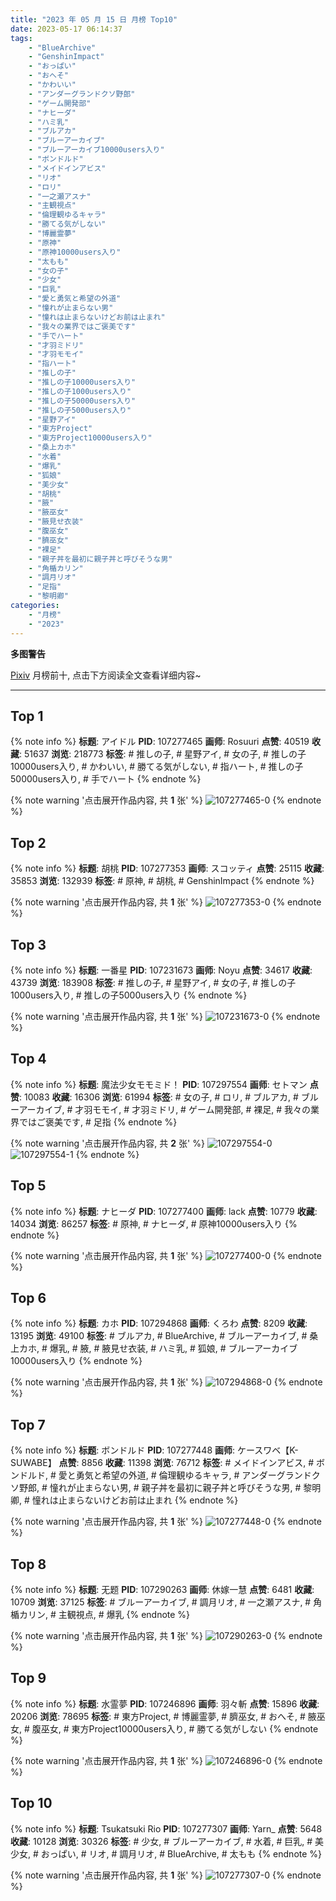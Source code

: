 ```yaml
---
title: "2023 年 05 月 15 日 月榜 Top10"
date: 2023-05-17 06:14:37
tags:
    - "BlueArchive"
    - "GenshinImpact"
    - "おっぱい"
    - "おへそ"
    - "かわいい"
    - "アンダーグランドクソ野郎"
    - "ゲーム開発部"
    - "ナヒーダ"
    - "ハミ乳"
    - "ブルアカ"
    - "ブルーアーカイブ"
    - "ブルーアーカイブ10000users入り"
    - "ボンドルド"
    - "メイドインアビス"
    - "リオ"
    - "ロリ"
    - "一之瀬アスナ"
    - "主観視点"
    - "倫理観ゆるキャラ"
    - "勝てる気がしない"
    - "博麗霊夢"
    - "原神"
    - "原神10000users入り"
    - "太もも"
    - "女の子"
    - "少女"
    - "巨乳"
    - "愛と勇気と希望の外道"
    - "憧れが止まらない男"
    - "憧れは止まらないけどお前は止まれ"
    - "我々の業界ではご褒美です"
    - "手でハート"
    - "才羽ミドリ"
    - "才羽モモイ"
    - "指ハート"
    - "推しの子"
    - "推しの子10000users入り"
    - "推しの子1000users入り"
    - "推しの子50000users入り"
    - "推しの子5000users入り"
    - "星野アイ"
    - "東方Project"
    - "東方Project10000users入り"
    - "桑上カホ"
    - "水着"
    - "爆乳"
    - "狐娘"
    - "美少女"
    - "胡桃"
    - "腋"
    - "腋巫女"
    - "腋見せ衣装"
    - "腹巫女"
    - "臍巫女"
    - "裸足"
    - "親子丼を最初に親子丼と呼びそうな男"
    - "角楯カリン"
    - "調月リオ"
    - "足指"
    - "黎明卿"
categories:
    - "月榜"
    - "2023"
---
```


<i class="fa fa-triangle-exclamation"></i>**多图警告**<i class="fa fa-triangle-exclamation"></i>

[Pixiv](https://www.pixiv.net/) 月榜前十, 点击下方阅读全文查看详细内容~

<!-- more -->

---

## Top 1

{% note info %}
**标题**: アイドル
**PID**: 107277465 **画师**: Rosuuri
**点赞**: 40519 **收藏**: 51637 **浏览**: 218773
**标签**: # 推しの子, # 星野アイ, # 女の子, # 推しの子10000users入り, # かわいい, # 勝てる気がしない, # 指ハート, # 推しの子50000users入り, # 手でハート
{% endnote %}

{% note warning '点击展开作品内容, 共 **1** 张' %}
![107277465-0](https://i.pixiv.re/img-original/img/2023/04/18/00/05/15/107277465_p0.png)
{% endnote %}

## Top 2

{% note info %}
**标题**: 胡桃
**PID**: 107277353 **画师**: スコッティ
**点赞**: 25115 **收藏**: 35853 **浏览**: 132939
**标签**: # 原神, # 胡桃, # GenshinImpact
{% endnote %}

{% note warning '点击展开作品内容, 共 **1** 张' %}
![107277353-0](https://i.pixiv.re/img-original/img/2023/04/18/00/00/25/107277353_p0.jpg)
{% endnote %}

## Top 3

{% note info %}
**标题**: 一番星
**PID**: 107231673 **画师**: Noyu
**点赞**: 34617 **收藏**: 43739 **浏览**: 183908
**标签**: # 推しの子, # 星野アイ, # 女の子, # 推しの子1000users入り, # 推しの子5000users入り
{% endnote %}

{% note warning '点击展开作品内容, 共 **1** 张' %}
![107231673-0](https://i.pixiv.re/img-original/img/2023/04/16/17/26/18/107231673_p0.jpg)
{% endnote %}

## Top 4

{% note info %}
**标题**: 魔法少女モモミド！
**PID**: 107297554 **画师**: セトマン
**点赞**: 10083 **收藏**: 16306 **浏览**: 61994
**标签**: # 女の子, # ロリ, # ブルアカ, # ブルーアーカイブ, # 才羽モモイ, # 才羽ミドリ, # ゲーム開発部, # 裸足, # 我々の業界ではご褒美です, # 足指
{% endnote %}

{% note warning '点击展开作品内容, 共 **2** 张' %}
![107297554-0](https://i.pixiv.re/img-original/img/2023/04/18/19/52/14/107297554_p0.png)
![107297554-1](https://i.pixiv.re/img-original/img/2023/04/18/19/52/14/107297554_p1.png)
{% endnote %}

## Top 5

{% note info %}
**标题**: ナヒーダ
**PID**: 107277400 **画师**: lack
**点赞**: 10779 **收藏**: 14034 **浏览**: 86257
**标签**: # 原神, # ナヒーダ, # 原神10000users入り
{% endnote %}

{% note warning '点击展开作品内容, 共 **1** 张' %}
![107277400-0](https://i.pixiv.re/img-original/img/2023/04/18/00/00/41/107277400_p0.png)
{% endnote %}

## Top 6

{% note info %}
**标题**: カホ
**PID**: 107294868 **画师**: くろわ
**点赞**: 8209 **收藏**: 13195 **浏览**: 49100
**标签**: # ブルアカ, # BlueArchive, # ブルーアーカイブ, # 桑上カホ, # 爆乳, # 腋, # 腋見せ衣装, # ハミ乳, # 狐娘, # ブルーアーカイブ10000users入り
{% endnote %}

{% note warning '点击展开作品内容, 共 **1** 张' %}
![107294868-0](https://i.pixiv.re/img-original/img/2023/04/18/18/03/55/107294868_p0.png)
{% endnote %}

## Top 7

{% note info %}
**标题**: ボンドルド
**PID**: 107277448 **画师**: ケースワベ【K-SUWABE】
**点赞**: 8856 **收藏**: 11398 **浏览**: 76712
**标签**: # メイドインアビス, # ボンドルド, # 愛と勇気と希望の外道, # 倫理観ゆるキャラ, # アンダーグランドクソ野郎, # 憧れが止まらない男, # 親子丼を最初に親子丼と呼びそうな男, # 黎明卿, # 憧れは止まらないけどお前は止まれ
{% endnote %}

{% note warning '点击展开作品内容, 共 **1** 张' %}
![107277448-0](https://i.pixiv.re/img-original/img/2023/04/18/00/00/59/107277448_p0.jpg)
{% endnote %}

## Top 8

{% note info %}
**标题**: 无题
**PID**: 107290263 **画师**: 休嫁一慧
**点赞**: 6481 **收藏**: 10709 **浏览**: 37125
**标签**: # ブルーアーカイブ, # 調月リオ, # 一之瀬アスナ, # 角楯カリン, # 主観視点, # 爆乳
{% endnote %}

{% note warning '点击展开作品内容, 共 **1** 张' %}
![107290263-0](https://i.pixiv.re/img-original/img/2023/04/18/13/47/44/107290263_p0.png)
{% endnote %}

## Top 9

{% note info %}
**标题**: 水霊夢
**PID**: 107246896 **画师**: 羽々斬
**点赞**: 15896 **收藏**: 20206 **浏览**: 78695
**标签**: # 東方Project, # 博麗霊夢, # 臍巫女, # おへそ, # 腋巫女, # 腹巫女, # 東方Project10000users入り, # 勝てる気がしない
{% endnote %}

{% note warning '点击展开作品内容, 共 **1** 张' %}
![107246896-0](https://i.pixiv.re/img-original/img/2023/04/17/00/00/16/107246896_p0.png)
{% endnote %}

## Top 10

{% note info %}
**标题**: Tsukatsuki Rio
**PID**: 107277307 **画师**: Yarn_
**点赞**: 5648 **收藏**: 10128 **浏览**: 30326
**标签**: # 少女, # ブルーアーカイブ, # 水着, # 巨乳, # 美少女, # おっぱい, # リオ, # 調月リオ, # BlueArchive, # 太もも
{% endnote %}

{% note warning '点击展开作品内容, 共 **1** 张' %}
![107277307-0](https://i.pixiv.re/img-original/img/2023/04/18/00/00/11/107277307_p0.png)
{% endnote %}
